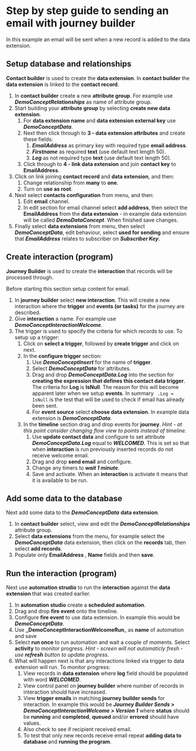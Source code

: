 # Step by step guide to sending an email with journey builder

In this example an email will be sent when a new record is added to the data extension.

## Setup database and relationships

**Contact builder** is used to create the **data extension**. In **contact builder** the **data extension** is linked to the **contact record**.

1. In **contact builder** create a new **attribute group**. For example use _**DemoConceptRelationships**_ as name of attribute group. 
2. Start building your **attribute group** by selecting **create new data extension**.
    1. For **data extension name** and **data extension external key** use _**DemoConceptData**_.
    2. Next then click through to **3 - data extension attributes** and create these fields:
        1. _**EmailAddress**_ as primary key with required type **email address**. 
        2. _**Firstname**_ as required **text** (use default text length 50).
        3. _**Log**_ as not required type **text** (use default text length 50).
    3. Click through to **4 - link data extension** and join **contact key** to **EmailAddress**.
3. Click on link joining **contact record** and **data extension**, and then:
    1.  Change relationship from **many** to **one**.
    2.  Turn on **use as root**.
4. Next select **contacts configuration** from menu, and then:
    1.  Edit **email** channel.
    2.  In edit section for email channel select **add address**, then select the **EmailAddress** from the **data extension** - in example data extension will be called _**DemoDataConcept**_. When finished save changes.
5. Finally select **data extensions** from menu, then select _**DemoConceptData**_, edit behaviour, select **used for sending** and ensure that _**EmailAddress**_ relates to subscriber on _**Subscriber Key**_.

## Create interaction (program)

**Journey Builder** is used to create the **interaction** that records will be processed through.

Before starting this section setup content for email.

1.  In **journey builder** select **new interaction**. This will create a new interaction where the **trigger** and **events (or tasks)** for the journey are  described. 
2.  Give **interaction** a name. For example use _**DemoConceptInteractionWelcome**_.
3.  The trigger is used to specify the criteria for which records to use. To setup up a trigger:
    1.  Click on **select a trigger**, followed by **create trigger** and click on next.
    2.  In the **configure trigger** section:
        1.  Use _**DemoConceptInsert**_ for the name of **trigger**.
        2.  Select _**DemoConceptData**_ for`attributes.
        3.  Drag and drop _**DemoConceptData.Log**_ into the section for **creating the expression that defines this contact data trigger**. The criteria for **Log** is **IsNull**. The reason for this will become apparent later when we setup **events**. In summary ` .Log = IsNull` is the test that will be used to check if email has already been sent.
        4.  For **event source** select **choose data extension**. In example data extension is _**DemoConceptData**_.
    3. In the **timeline** section drag and drop events for **journey**. _Hint - at this point consider changing flow view to points instead of timeline._
       1.  Use **update contact data** and configure to set attribute  _**DemoConceptData.Log**_ equal to _**WELCOMED**_. This is set so that when **interaction** is run previously inserted records do not receive welcome email.
       2.  Drag and drop **send email** and configure. 
       3.  Change any timers to _**wait 1 minute**_.
       4.  Save and activate. When an **interaction** is activiate it means that it is available to be run.

## Add some data to the database

Next add some data to the _**DemoConceptData**_ **data extension**.

1. In **contact builder** select, view and edit the _**DemoConceptRelationships**_ attribute group.
2. Select **data extensions** from the menu, for example select the _**DemoConceptData**_ data extension, then click on the **records** tab, then select **add records**.
3. Populate only **EmailAddress** , **Name** fields and then **save**.

## Run the interaction (program)

Next use **automation strudio** to run the **interaction** against the **data extension** that was created earlier.

1. In **automation studio** create a **scheduled automation**.
2. Drag and drop **fire event** onto the timeline.
3. Configure **fire event** to use data extension. In example this would be _**DemoConceptData**_.
4. Use **_DemoConceptInteractionWelcomeRun**_ as **name** of automation and save
5. Select **run once** to run automation and wait a couple of moments. Select **activity** to monitor progress. _Hint - screen will not automaticly fresh - use **refresh** button to update progress._
6. What will happen next is that any interactions linked via trigger to data extension will run. To monitor progress:
    1. View records in **data extension** where **log** field should be populated with word _**WELCOMED**_.
    2. View control panel on **journey builder** where number of records in interaction should have increased.
    3. View **trigger emails** in matching **journey builder sends** for interaction. In example this would be _**Journey Builder Sends > DemoConceptInteractionWelcome > Version 1**_ where **status** should be **running** and **completed**, **queued** and/or **errored** should have values.
    4. Also check to see if recipient received email.
    5. To test that only new records receive email repeat **adding data to database** and **running the program**. 

